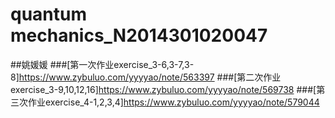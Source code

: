 # quantum mechanics_N2014301020047
##姚媛媛
###[第一次作业exercise_3-6,3-7,3-8]https://www.zybuluo.com/yyyyao/note/563397
###[第二次作业exercise_3-9,10,12,16]https://www.zybuluo.com/yyyyao/note/569738
###[第三次作业exercise_4-1,2,3,4]https://www.zybuluo.com/yyyyao/note/579044
